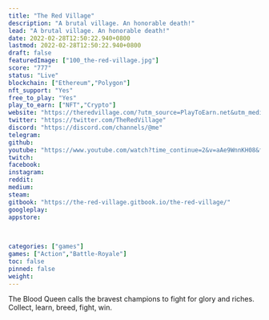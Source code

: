 ```yaml
---
title: "The Red Village"
description: "A brutal village. An honorable death!"
lead: "A brutal village. An honorable death!"
date: 2022-02-28T12:50:22.940+0800
lastmod: 2022-02-28T12:50:22.940+0800
draft: false
featuredImage: ["100_the-red-village.jpg"]
score: "777"
status: "Live"
blockchain: ["Ethereum","Polygon"]
nft_support: "Yes"
free_to_play: "Yes"
play_to_earn: ["NFT","Crypto"]
website: "https://theredvillage.com/?utm_source=PlayToEarn.net&utm_medium=organic&utm_campaign=gamepage"
twitter: "https://twitter.com/TheRedVillage"
discord: "https://discord.com/channels/@me"
telegram: 
github: 
youtube: "https://www.youtube.com/watch?time_continue=2&v=aAe9WnnKH08&feature=emb_logo"
twitch: 
facebook: 
instagram: 
reddit: 
medium: 
steam: 
gitbook: "https://the-red-village.gitbook.io/the-red-village/"
googleplay: 
appstore: 

  
    
categories: ["games"]
games: ["Action","Battle-Royale"]
toc: false
pinned: false
weight: 
---
```

The Blood Queen calls the bravest champions to fight for glory and riches. Collect, learn, breed, fight, win.